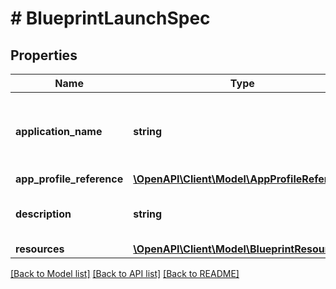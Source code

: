 # # BlueprintLaunchSpec

## Properties

Name | Type | Description | Notes
------------ | ------------- | ------------- | -------------
**application_name** | **string** | Application name by which the application need to be created. | [optional]
**app_profile_reference** | [**\OpenAPI\Client\Model\AppProfileReference**](AppProfileReference.md) |  | [optional]
**description** | **string** | description for blueprint launch | [optional]
**resources** | [**\OpenAPI\Client\Model\BlueprintResources**](BlueprintResources.md) |  | [optional]

[[Back to Model list]](../../README.md#models) [[Back to API list]](../../README.md#endpoints) [[Back to README]](../../README.md)
